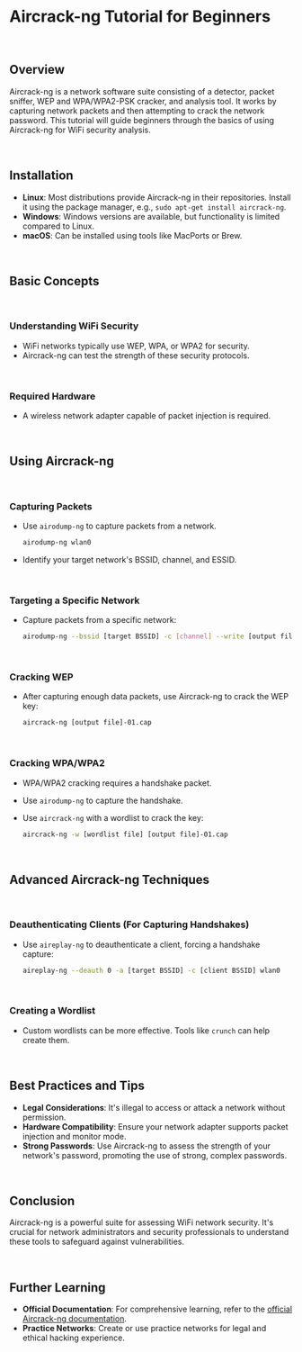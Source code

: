 # Aircrack-ng Tutorial for Beginners

<br>

## Overview

Aircrack-ng is a network software suite consisting of a detector, packet sniffer, WEP and WPA/WPA2-PSK cracker, and analysis tool. It works by capturing network packets and then attempting to crack the network password. This tutorial will guide beginners through the basics of using Aircrack-ng for WiFi security analysis.

<br>

## Installation

- **Linux**: Most distributions provide Aircrack-ng in their repositories. Install it using the package manager, e.g., `sudo apt-get install aircrack-ng`.
- **Windows**: Windows versions are available, but functionality is limited compared to Linux.
- **macOS**: Can be installed using tools like MacPorts or Brew.

<br>

## Basic Concepts

<br>

### Understanding WiFi Security

- WiFi networks typically use WEP, WPA, or WPA2 for security.
- Aircrack-ng can test the strength of these security protocols.

<br>

### Required Hardware

- A wireless network adapter capable of packet injection is required.

<br>

## Using Aircrack-ng

<br>

### Capturing Packets

- Use `airodump-ng` to capture packets from a network.

  ```bash
  airodump-ng wlan0
  ```

- Identify your target network's BSSID, channel, and ESSID.

<br>

### Targeting a Specific Network

- Capture packets from a specific network:

  ```bash
  airodump-ng --bssid [target BSSID] -c [channel] --write [output file] wlan0
  ```

<br>

### Cracking WEP

- After capturing enough data packets, use Aircrack-ng to crack the WEP key:

  ```bash
  aircrack-ng [output file]-01.cap
  ```

<br>

### Cracking WPA/WPA2

- WPA/WPA2 cracking requires a handshake packet.
- Use `airodump-ng` to capture the handshake.
- Use `aircrack-ng` with a wordlist to crack the key:

  ```bash
  aircrack-ng -w [wordlist file] [output file]-01.cap
  ```

<br>

## Advanced Aircrack-ng Techniques

<br>

### Deauthenticating Clients (For Capturing Handshakes)

- Use `aireplay-ng` to deauthenticate a client, forcing a handshake capture:

  ```bash
  aireplay-ng --deauth 0 -a [target BSSID] -c [client BSSID] wlan0
  ```

<br>

### Creating a Wordlist

- Custom wordlists can be more effective. Tools like `crunch` can help create them.

<br>

## Best Practices and Tips

- **Legal Considerations**: It's illegal to access or attack a network without permission.
- **Hardware Compatibility**: Ensure your network adapter supports packet injection and monitor mode.
- **Strong Passwords**: Use Aircrack-ng to assess the strength of your network's password, promoting the use of strong, complex passwords.

<br>

## Conclusion

Aircrack-ng is a powerful suite for assessing WiFi network security. It's crucial for network administrators and security professionals to understand these tools to safeguard against vulnerabilities.

<br>

## Further Learning

- **Official Documentation**: For comprehensive learning, refer to the [official Aircrack-ng documentation](https://www.aircrack-ng.org/doku.php).
- **Practice Networks**: Create or use practice networks for legal and ethical hacking experience.
